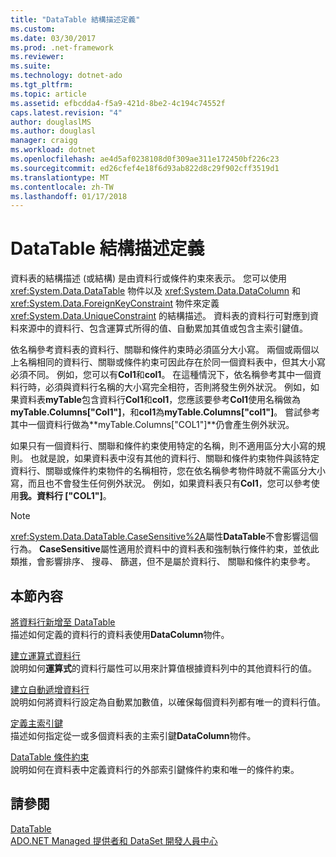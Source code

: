 ```yaml
---
title: "DataTable 結構描述定義"
ms.custom: 
ms.date: 03/30/2017
ms.prod: .net-framework
ms.reviewer: 
ms.suite: 
ms.technology: dotnet-ado
ms.tgt_pltfrm: 
ms.topic: article
ms.assetid: efbcdda4-f5a9-421d-8be2-4c194c74552f
caps.latest.revision: "4"
author: douglaslMS
ms.author: douglasl
manager: craigg
ms.workload: dotnet
ms.openlocfilehash: ae4d5af0238108d0f309ae311e172450bf226c23
ms.sourcegitcommit: ed26cfef4e18f6d93ab822d8c29f902cff3519d1
ms.translationtype: MT
ms.contentlocale: zh-TW
ms.lasthandoff: 01/17/2018
---
```

# <a name="datatable-schema-definition"></a>DataTable 結構描述定義
資料表的結構描述 (或結構) 是由資料行或條件約束來表示。 您可以使用 <xref:System.Data.DataTable> 物件以及 <xref:System.Data.DataColumn> 和 <xref:System.Data.ForeignKeyConstraint> 物件來定義 <xref:System.Data.UniqueConstraint> 的結構描述。 資料表的資料行可對應到資料來源中的資料行、包含運算式所得的值、自動累加其值或包含主索引鍵值。  
  
 依名稱參考資料表的資料行、關聯和條件約束時必須區分大小寫。 兩個或兩個以上名稱相同的資料行、關聯或條件約束可因此存在於同一個資料表中，但其大小寫必須不同。 例如，您可以有**Col1**和**col1**。 在這種情況下，依名稱參考其中一個資料行時，必須與資料行名稱的大小寫完全相符，否則將發生例外狀況。 例如，如果資料表**myTable**包含資料行**Col1**和**col1**，您應該要參考**Col1**使用名稱做為**myTable.Columns["Col1"]**，和**col1**為**myTable.Columns["col1"]**。 嘗試參考其中一個資料行做為**myTable.Columns["COL1"]**仍會產生例外狀況。  
  
 如果只有一個資料行、關聯和條件約束使用特定的名稱，則不適用區分大小寫的規則。 也就是說，如果資料表中沒有其他的資料行、關聯和條件約束物件與該特定資料行、關聯或條件約束物件的名稱相符，您在依名稱參考物件時就不需區分大小寫，而且也不會發生任何例外狀況。 例如，如果資料表只有**Col1**，您可以參考使用**我。資料行 ["COL1"]**。  
  
> [!NOTE]
>  <xref:System.Data.DataTable.CaseSensitive%2A>屬性**DataTable**不會影響這個行為。 **CaseSensitive**屬性適用於資料中的資料表和強制執行條件約束，並依此類推，會影響排序、 搜尋、 篩選，但不是屬於資料行、 關聯和條件約束參考。  
  
## <a name="in-this-section"></a>本節內容  
 [將資料行新增至 DataTable](../../../../../docs/framework/data/adonet/dataset-datatable-dataview/adding-columns-to-a-datatable.md)  
 描述如何定義的資料行的資料表使用**DataColumn**物件。  
  
 [建立運算式資料行](../../../../../docs/framework/data/adonet/dataset-datatable-dataview/creating-expression-columns.md)  
 說明如何**運算式**的資料行屬性可以用來計算值根據資料列中的其他資料行的值。  
  
 [建立自動遞增資料行](../../../../../docs/framework/data/adonet/dataset-datatable-dataview/creating-autoincrement-columns.md)  
 說明如何將資料行設定為自動累加數值，以確保每個資料列都有唯一的資料行值。  
  
 [定義主索引鍵](../../../../../docs/framework/data/adonet/dataset-datatable-dataview/defining-primary-keys.md)  
 描述如何指定從一或多個資料表的主索引鍵**DataColumn**物件。  
  
 [DataTable 條件約束](../../../../../docs/framework/data/adonet/dataset-datatable-dataview/datatable-constraints.md)  
 說明如何在資料表中定義資料行的外部索引鍵條件約束和唯一的條件約束。  
  
## <a name="see-also"></a>請參閱  
 [DataTable](../../../../../docs/framework/data/adonet/dataset-datatable-dataview/datatables.md)  
 [ADO.NET Managed 提供者和 DataSet 開發人員中心](http://go.microsoft.com/fwlink/?LinkId=217917)
